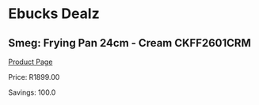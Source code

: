 
# Ebucks Dealz
## Smeg: Frying Pan 24cm - Cream CKFF2601CRM
[Product Page](https://www.ebucks.com/web/shop/productSelected.do?prodId=1170692946&catId=1196428103)

Price: R1899.00

Savings: 100.0


	